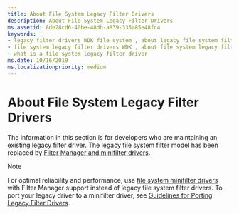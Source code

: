 ```yaml
---
title: About File System Legacy Filter Drivers
description: About File System Legacy Filter Drivers
ms.assetid: 8de28cd6-40be-48db-a839-335a85e48fc4
keywords:
- legacy filter drivers WDK file system , about legacy file system filter drivers
- file system legacy filter drivers WDK , about file system legacy filter drivers
- what is a file system legacy filter driver
ms.date: 10/16/2019
ms.localizationpriority: medium
---
```


# About File System Legacy Filter Drivers

The information in this section is for developers who are maintaining an existing legacy filter driver. The legacy file system filter model has been replaced by [Filter Manager and minifilter drivers](./filter-manager-concepts.md).

> [!NOTE]
> For optimal reliability and performance, use [file system minifilter drivers](./filter-manager-concepts.md) with Filter Manager support instead of legacy file system filter drivers. To port your legacy driver to a minifilter driver, see [Guidelines for Porting Legacy Filter Drivers](guidelines-for-porting-legacy-filter-drivers.md).